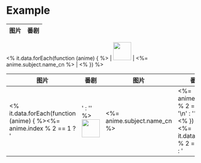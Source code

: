 # Example

| 图片 | 番剧 |
| --- | --- |
<% it.data.forEach(function (anime) { %>
| <img src="<%= anime.subject.images.grid %>" width="48"> | <%= anime.subject.name_cn %> |
<% }) %>

| 图片 | 番剧 | 图片 | 番剧 |
| --- | --- | --- | --- |
<% it.data.forEach(function (anime) { %><%= anime.index % 2 == 1 ? '|' : '' %> <img src="<%= anime.subject.images.grid %>" width="48"> | <%= anime.subject.name_cn %> |<%= anime.index % 2 == 0 ? '\n' : '' %><% }) %><%= it.data.length % 2 == 0 ? '' : ' | |\n' %>
